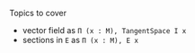 

Topics to cover
* vector field as `Π (x : M), TangentSpace I x`
* sections in `E` as `Π (x : M), E x`
